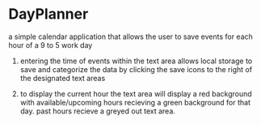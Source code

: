# DayPlanner
a simple calendar application that allows the user to save events for each hour of a 9 to 5 work day

1. 
    entering the time of events within the text area allows local storage to save and categorize the data by clicking the save icons to the right of the designated text areas 

2. 
    to display the current hour the text area will display a red background with available/upcoming hours recieving a green background for that day. past hours recieve a greyed out text area. 